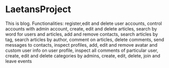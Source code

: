 # LaetansProject
This is blog.
Functionalities:
register,edit and delete user accounts,
control accounts with admin account,
create, edit and delete articles,
search by word for users and articles,
add and remove contacts,
search articles by tag,
search articles by author,
comment on articles,
delete comments,
send messages to contacts,
inspect profiles,
add, edit and remove avatar and custom user info on user profile,
inspect all comments of particular user,
create, edit and delete categories by admins,
create, edit, delete, join and leave events
